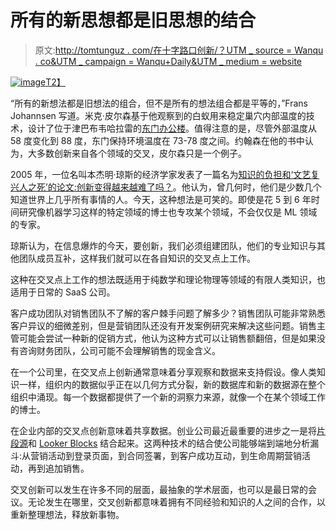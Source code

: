 # 所有的新思想都是旧思想的结合

> 原文:[http://tomtunguz . com/在十字路口创新/？UTM _ source = Wanqu . co&UTM _ campaign = Wanqu+Daily&UTM _ medium = website](http://tomtunguz.com/innovating-at-the-intersection-of-fields/?utm_source=wanqu.co&utm_campaign=Wanqu+Daily&utm_medium=website)

[![image](../Images/7b7e6427b8c89a015d10a0edf77df9f5.png)T2】](https://res.cloudinary.com/dzawgnnlr/image/upload/q_auto/f_auto/w_auto/eastgate.jpg)

“所有的新想法都是旧想法的组合，但不是所有的想法组合都是平等的，”Frans Johannsen 写道。米克·皮尔森基于他观察到的白蚁用来稳定巢穴内部温度的技术，设计了位于津巴布韦哈拉雷的[东门办公楼](http://www.nytimes.com/1997/02/13/garden/in-africa-making-offices-out-of-an-anthill.html)。值得注意的是，尽管外部温度从 58 度变化到 88 度，东门保持环境温度在 73-78 度之间。约翰森在他的书中认为，大多数创新来自各个领域的交叉，皮尔森只是一个例子。

2005 年，一位名叫本杰明·琼斯的经济学家发表了一篇名为[知识的负担和‘文艺复兴人之死’的论文:创新变得越来越难了吗？](http://www.nber.org/papers/w11360.pdf)。他认为，曾几何时，他们是少数几个知道世界上几乎所有事情的人。今天，这种想法是可笑的。即使是花 5 到 6 年时间研究像机器学习这样的特定领域的博士也专攻某个领域，不会仅仅是 ML 领域的专家。

琼斯认为，在信息爆炸的今天，要创新，我们必须组建团队，他们的专业知识与其他团队成员互补，这样我们就可以在各自知识的交叉点上工作。

这种在交叉点上工作的想法既适用于纯数学和理论物理等领域的有限人类知识，也适用于日常的 SaaS 公司。

客户成功团队对销售团队不了解的客户棘手问题了解多少？销售团队可能非常熟悉客户异议的细微差别，但是营销团队还没有开发案例研究来解决这些问题。销售主管可能会尝试一种新的促销方式，他认为这种方式可以让销售额翻倍，但是如果没有咨询财务团队，公司可能不会理解销售的现金含义。

在一个公司里，在交叉点上创新通常意味着分享观察和数据来支持假设。像人类知识一样，组织内的数据似乎正在以几何方式分裂，新的数据库和新的数据源在整个组织中涌现。每一个数据都提供了一个新的洞察力来源，就像一个在某个领域工作的博士。

在企业内部的交叉点创新意味着共享数据。创业公司最近最重要的进步之一是将[片段源](https://segment.com/blog/introducing-sources-your-data-together/)和 [Looker Blocks](http://www.looker.com/blog/segment-and-looker) 结合起来。这两种技术的结合使公司能够端到端地分析漏斗:从营销活动到登录页面，到合同签署，到客户成功互动，到生命周期营销活动，再到追加销售。

交叉创新可以发生在许多不同的层面，最抽象的学术层面，也可以是最日常的会议。无论发生在哪里，交叉创新都意味着拥有不同经验和知识的人之间的合作，以重新整理想法，释放新事物。